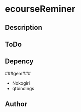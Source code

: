 ecourseReminer
==============

Description
------------------

ToDo
--------
    

Depency
-------------
###gem###
-   Nokogiri
-   qtbindings

Author
-----------


